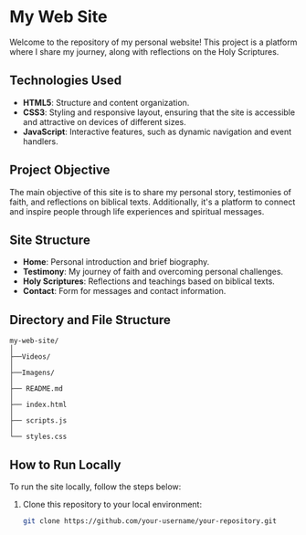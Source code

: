 # My Web Site

Welcome to the repository of my personal website! This project is a platform where I share my  journey, along with reflections on the Holy Scriptures.

## Technologies Used

- **HTML5**: Structure and content organization.
- **CSS3**: Styling and responsive layout, ensuring that the site is accessible and attractive on devices of different sizes.
- **JavaScript**: Interactive features, such as dynamic navigation and event handlers.

## Project Objective

The main objective of this site is to share my personal story, testimonies of faith, and reflections on biblical texts. Additionally, it's a platform to connect and inspire people through life experiences and spiritual messages.

## Site Structure

- **Home**: Personal introduction and brief biography.
- **Testimony**: My journey of faith and overcoming personal challenges.
- **Holy Scriptures**: Reflections and teachings based on biblical texts.
- **Contact**: Form for messages and contact information.

## Directory and File Structure



```
my-web-site/
│
├──Videos/
│
├──Imagens/
│   
├── README.md
│   
├── index.html
│
├── scripts.js
│
└── styles.css
```
## How to Run Locally

To run the site locally, follow the steps below:

1. Clone this repository to your local environment:
   ```bash
   git clone https://github.com/your-username/your-repository.git
